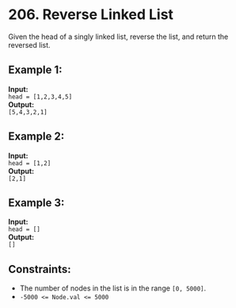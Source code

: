 # 206. Reverse Linked List

Given the head of a singly linked list, reverse the list, and return the reversed list.

## Example 1:

**Input:**  
`head = [1,2,3,4,5]`  
**Output:**  
`[5,4,3,2,1]`

## Example 2:

**Input:**  
`head = [1,2]`  
**Output:**  
`[2,1]`

## Example 3:

**Input:**  
`head = []`  
**Output:**  
`[]`

## Constraints:

- The number of nodes in the list is in the range `[0, 5000]`.
- `-5000 <= Node.val <= 5000`